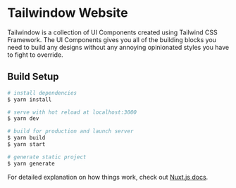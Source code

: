 # Tailwindow Website

Tailwindow is a collection of UI Components created using Tailwind CSS Framework. The UI Components gives you all of the building blocks you need to build any designs without any annoying opinionated styles you have to fight to override.

## Build Setup

```bash
# install dependencies
$ yarn install

# serve with hot reload at localhost:3000
$ yarn dev

# build for production and launch server
$ yarn build
$ yarn start

# generate static project
$ yarn generate
```

For detailed explanation on how things work, check out [Nuxt.js docs](https://nuxtjs.org).
